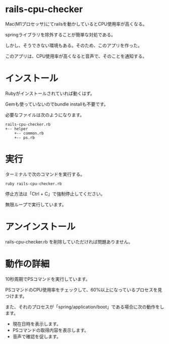 # rails-cpu-checker
 
Mac(M1プロセッサ)にてrailsを動かしているとCPU使用率が高くなる。

springライブラリを除外することが簡単な対処である。

しかし、そうできない環境もある。そのため、このアプリを作った。

このアプリは、CPU使用率が高くなると音声で、そのことを通知する。


# インストール

Rubyがインストールされていれば動くはず。

Gemも使っていないのでbundle installも不要です。

必要なファイルは次のようになります。
```
rails-cpu-checker.rb
+-- helper
    +-- common.rb
    +-- ps.rb
```

# 実行

ターミナルで次のコマンドを実行する。
```
ruby rails-cpu-checker.rb
```
停止方法は「Ctrl + C」で強制停止してください。

無限ループで実行しています。


# アンインストール

rails-cpu-checker.rb を削除していただければ問題ありません。


# 動作の詳細

10秒周期でPSコマンドを実行しています。

PSコマンドのCPU使用率をチェックして、60%以上になっているプロセスを見つけます。

また、それのプロセスが「spring/application/boot」である場合に次の動作をします。

 * 現在日時を表示します。
 * PSコマンドの取得内容を表示します。
 * 音声で確認を促します。